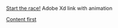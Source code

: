 
 <a href="https://xd.adobe.com/view/3bfb2c4e-989c-4a35-8205-667afd7d7caa-6ea8/?fullscreen]](https://xd.adobe.com/view/3bfb2c4e-989c-4a35-8205-667afd7d7caa-6ea8/?fullscreen">Start the race!</a>
Adobe Xd link with animation

[Content first](08-thesis-presentation/pdf/thesis-presentation.pdf)


 
